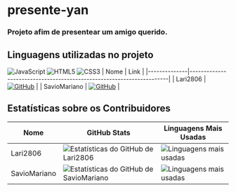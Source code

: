 # presente-yan
### Projeto afim de presentear um amigo querido.

## Linguagens utilizadas no projeto

![JavaScript](https://img.shields.io/badge/JavaScript-F7DF1E?style=for-the-badge&logo=javascript&logoColor=black)
![HTML5](https://img.shields.io/badge/HTML5-E34F26?style=for-the-badge&logo=html5&logoColor=white)
![CSS3](https://img.shields.io/badge/CSS3-1572B6?style=for-the-badge&logo=css3&logoColor=white)
| Nome         | Link                                                                 |
|--------------|----------------------------------------------------------------------|
| Lari2806     | [![GitHub](https://img.shields.io/badge/-GitHub-181717?style=for-the-badge&logo=github&logoColor=white)](https://github.com/lari2806) |
| SavioMariano | [![GitHub](https://img.shields.io/badge/-GitHub-181717?style=for-the-badge&logo=github&logoColor=white)](https://github.com/SavioMariano) |
## Estatísticas sobre os Contribuidores

| Nome         | GitHub Stats                                                                                                       | Linguagens Mais Usadas                                                                                                    |
|--------------|--------------------------------------------------------------------------------------------------------------------|----------------------------------------------------------------------------------------------------------------------------|
| Lari2806     | ![Estatísticas do GitHub de Lari2806](https://github-readme-stats.vercel.app/api?username=lari2806&show_icons=true&theme=highcontrast) | ![Linguagens mais usadas](https://github-readme-stats.vercel.app/api/top-langs/?username=lari2806&layout=compact&theme=highcontrast)  |
| SavioMariano | ![Estatísticas do GitHub de SavioMariano](https://github-readme-stats.vercel.app/api?username=SavioMariano&show_icons=true&theme=highcontrast) | ![Linguagens mais usadas](https://github-readme-stats.vercel.app/api/top-langs/?username=SavioMariano&layout=compact&theme=highcontrast) |

